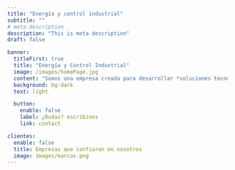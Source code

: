 ```yaml
---
title: "Energía y control industrial"
subtitle: ""
# meta description
description: "This is meta description"
draft: false

banner:
  titleFirst: true
  title: "Energía y Control Industrial"
  image: /images/homePage.jpg
  content: "Somos una empresa creada para desarrollar *soluciones tecnológicas* para la industria de los hidrocarburos, minería, energías alternativas y en general, mediante **servicios de ingeniería**, **obras** y **mantenimiento de instalaciones industriales** en el área de electro instrumentación"
  background: bg-dark
  text: light

  button:
    enable: false
    label: ¿Dudas? escribinos
    link: contact

clientes:
  enable: false
  title: Empresas que confiaron en nosotros
  image: images/marcas.png
---
```

